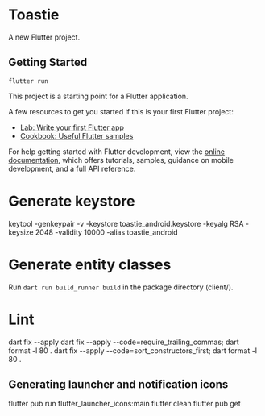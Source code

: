 # Toastie

A new Flutter project.

## Getting Started

```
flutter run
```

This project is a starting point for a Flutter application.

A few resources to get you started if this is your first Flutter project:

- [Lab: Write your first Flutter app](https://docs.flutter.dev/get-started/codelab)
- [Cookbook: Useful Flutter samples](https://docs.flutter.dev/cookbook)

For help getting started with Flutter development, view the
[online documentation](https://docs.flutter.dev/), which offers tutorials,
samples, guidance on mobile development, and a full API reference.

# Generate keystore
keytool -genkeypair -v -keystore toastie_android.keystore -keyalg RSA -keysize 2048 -validity 10000 -alias toastie_android

# Generate entity classes
Run `dart run build_runner build` in the package directory (client/).

# Lint
dart fix --apply
dart fix --apply --code=require_trailing_commas; dart format -l 80 .
dart fix --apply --code=sort_constructors_first; dart format -l 80 .

## Generating launcher and notification icons

flutter pub run flutter_launcher_icons:main
flutter clean
flutter pub get
